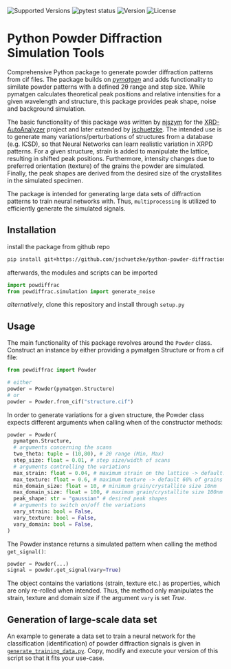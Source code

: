 ![Supported Versions](https://img.shields.io/badge/Python-3.9_|_3.10_|_3.11-blue)
![pytest status](https://github.com/jschuetzke/python-powder-diffraction/actions/workflows/python-package.yml/badge.svg)
![Version](https://img.shields.io/badge/Version-1.0.2-blue)
![License](https://img.shields.io/github/license/jschuetzke/python-powder-diffraction)

# Python Powder Diffraction Simulation Tools

Comprehensive Python package to generate powder diffraction patterns from cif files. The package builds on [ _pymatgen_](https://pymatgen.org/) and adds functionality to similate powder patterns with a defined 2θ range and step size. While pymatgen calculates theoretical peak positions and relative intensities for a given wavelength and structure, this package provides peak shape, noise and background simulation.

The basic functionality of this package was written by [njszym](https://github.com/njszym) for the [XRD-AutoAnalyzer](https://github.com/njszym/XRD-AutoAnalyzer) project and later extended by [jschuetzke](https://github.com/jschuetzke). The intended use is to generate many variations/perturbations of structures from a database (e.g. ICSD), so that Neural Networks can learn realistic variation in XRPD patterns. For a given structure, strain is added to manipulate the lattice, resulting in shifted peak positions. Furthermore, intensity changes due to preferred orientation (texture) of the grains the powder are simulated. Finally, the peak shapes are derived from the desired size of the crystallites in the simulated specimen.

The package is intended for generating large data sets of diffraction patterns to train neural networks with. Thus, `multiprocessing` is utilized to efficiently generate the simulated signals.

## Installation

install the package from github repo
```bash 
pip install git+https://github.com/jschuetzke/python-powder-diffraction
```
afterwards, the modules and scripts can be imported 
```python 
import powdiffrac
from powdiffrac.simulation import generate_noise
```

_alternatively_, clone this repository and install through `setup.py` 

## Usage

The main functionality of this package revolves around the `Powder` class. Construct an instance by either providing a pymatgen Structure or from a cif file:

```python 
from powdiffrac import Powder

# either
powder = Powder(pymatgen.Structure)
# or
powder = Powder.from_cif("structure.cif")
```

In order to generate variations for a given structure, the Powder class expects different arguments when calling when of the constructor methods:

```python 
powder = Powder(
  pymatgen.Structure,
  # arguments concerning the scans
  two_theta: tuple = (10,80), # 2θ range (Min, Max)
  step_size: float = 0.01, # step size/width of scans
  # arguments controlling the variations
  max_strain: float = 0.04, # maximum strain on the lattice -> default: 4%
  max_texture: float = 0.6, # maximum texture -> default 60% of grains oriented
  min_domain_size: float = 10, # minimum grain/crystallite size 10nm
  max_domain_size: float = 100, # maximum grain/crystallite size 100nm
  peak_shape: str = "gaussian" # desired peak shapes
  # arguments to switch on/off the variations
  vary_strain: bool = False,
  vary_texture: bool = False,
  vary_domain: bool = False,
)
```

The Powder instance returns a simulated pattern when calling the method `get_signal()`:

```python 
powder = Powder(...)
signal = powder.get_signal(vary=True)
```

The object contains the variations (strain, texture etc.) as properties, which are only re-rolled when intended. Thus, the method only manipulates the strain, texture and domain size if the argument `vary` is set _True_.

## Generation of large-scale data set

An example to generate a data set to train a neural network for the classification (identification) of powder diffraction signals is given in [`generate_training_data.py`](https://github.com/jschuetzke/python-powder-diffraction/scripts/generate_training_data.py). Copy, modify and execute your version of this script so that it fits your use-case.
